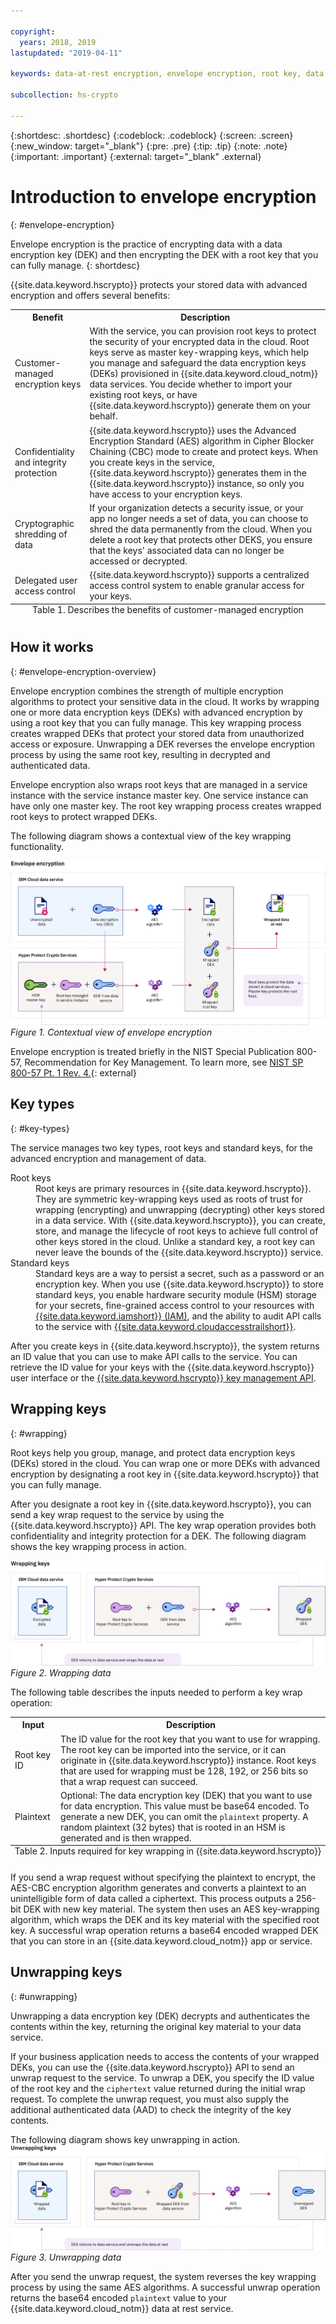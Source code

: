 ```yaml
---

copyright:
  years: 2018, 2019
lastupdated: "2019-04-11"

keywords: data-at-rest encryption, envelope encryption, root key, data encryption key, protect data encryption key, encrypt data encryption key, wrap data encryption key, unwrap data encryption key

subcollection: hs-crypto

---
```


{:shortdesc: .shortdesc}
{:codeblock: .codeblock}
{:screen: .screen}
{:new_window: target="_blank"}
{:pre: .pre}
{:tip: .tip}
{:note: .note}
{:important: .important}
{:external: target="_blank" .external}

# Introduction to envelope encryption
{: #envelope-encryption}

Envelope encryption is the practice of encrypting data with a data encryption key (DEK) and then encrypting the DEK with a root key that you can fully manage.
{: shortdesc}

{{site.data.keyword.hscrypto}} protects your stored data with advanced encryption and offers several benefits:

<table>
  <th>Benefit</th>
  <th>Description</th>
  <tr>
    <td>Customer-managed encryption keys</td>
    <td>With the service, you can provision root keys to protect the security of your encrypted data in the cloud. Root keys serve as master key-wrapping keys, which help you manage and safeguard the data encryption keys (DEKs) provisioned in {{site.data.keyword.cloud_notm}} data services. You decide whether to import your existing root keys, or have {{site.data.keyword.hscrypto}} generate them on your behalf.</td>
  </tr>
  <tr>
    <td>Confidentiality and integrity protection</td>
    <td>{{site.data.keyword.hscrypto}} uses the Advanced Encryption Standard (AES) algorithm in Cipher Blocker Chaining (CBC) mode to create and protect keys. When you create keys in the service, {{site.data.keyword.hscrypto}} generates them in the {{site.data.keyword.hscrypto}} instance, so only you have access to your encryption keys.</td>
  </tr>
  <tr>
    <td>Cryptographic shredding of data</td>
    <td>If your organization detects a security issue, or your app no longer needs a set of data, you can choose to shred the data permanently from the cloud. When you delete a root key that protects other DEKS, you ensure that the keys' associated data can no longer be accessed or decrypted.</td>
  </tr>
  <tr>
    <td>Delegated user access control</td>
    <td>{{site.data.keyword.hscrypto}} supports a centralized access control system to enable granular access for your keys.</td>
  </tr>
  <caption style="caption-side:bottom;">Table 1. Describes the benefits of customer-managed encryption</caption>
</table>

## How it works
{: #envelope-encryption-overview}

Envelope encryption combines the strength of multiple encryption algorithms to protect your sensitive data in the cloud. It works by wrapping one or more data encryption keys (DEKs) with advanced encryption by using a root key that you can fully manage. This key wrapping process creates wrapped DEKs that protect your stored data from unauthorized access or exposure. Unwrapping a DEK reverses the envelope encryption process by using the same root key, resulting in decrypted and authenticated data.

Envelope encryption also wraps root keys that are managed in a service instance with the service instance master key. One service instance can have only one master key. The root key wrapping process creates wrapped root keys to protect wrapped DEKs.

The following diagram shows a contextual view of the key wrapping functionality.

![The diagram shows a contextual view of envelope encryption.](/image/envelope-encryption.png "The diagram shows a contextual view of envelope encryption.")
*Figure 1. Contextual view of envelope encryption*

Envelope encryption is treated briefly in the NIST Special Publication 800-57, Recommendation for Key Management. To learn more, see [NIST SP 800-57 Pt. 1 Rev. 4.](https://www.nist.gov/publications/recommendation-key-management-part-1-general-0){: external}

## Key types
{: #key-types}

The service manages two key types, root keys and standard keys, for the advanced encryption and management of data.

<dl>
  <dt>Root keys</dt>
    <dd>Root keys are primary resources in {{site.data.keyword.hscrypto}}. They are symmetric key-wrapping keys used as roots of trust for wrapping (encrypting) and unwrapping (decrypting) other keys stored in a data service. With {{site.data.keyword.hscrypto}}, you can create, store, and manage the lifecycle of root keys to achieve full control of other keys stored in the cloud. Unlike a standard key, a root key can never leave the bounds of the {{site.data.keyword.hscrypto}} service.</dd>
  <dt>Standard keys</dt>
    <dd>Standard keys are a way to persist a secret, such as a password or an encryption key. When you use {{site.data.keyword.hscrypto}} to store standard keys, you enable hardware security module (HSM) storage for your secrets, fine-grained access control to your resources with <a href="/docs/services/hs-crypto?topic=hs-crypto-manage-access" target="_blank">{{site.data.keyword.iamshort}} (IAM)</a>, and the ability to audit API calls to the service with <a href="/docs/services/hs-crypto?topic=hs-crypto-at-events" target="_blank">{{site.data.keyword.cloudaccesstrailshort}}</a>.</dd>
</dl>

After you create keys in {{site.data.keyword.hscrypto}}, the system returns an ID value that you can use to make API calls to the service. You can retrieve the ID value for your keys with the {{site.data.keyword.hscrypto}} user interface or the [{{site.data.keyword.hscrypto}} key management API](https://{DomainName}/apidocs/hs-crypto).

## Wrapping keys
{: #wrapping}

Root keys help you group, manage, and protect data encryption keys (DEKs) stored in the cloud. You can wrap one or more DEKs with advanced encryption by designating a root key in {{site.data.keyword.hscrypto}} that you can fully manage.

After you designate a root key in {{site.data.keyword.hscrypto}}, you can send a key wrap request to the service by using the {{site.data.keyword.hscrypto}} API. The key wrap operation provides both confidentiality and integrity protection for a DEK. The following diagram shows the key wrapping process in action.

![Wrapping data](/image/wrapping-keys.png "The diagram shows key wrapping in action.")
*Figure 2. Wrapping data*

The following table describes the inputs needed to perform a key wrap operation:
<table>
  <th>Input</th>
  <th>Description</th>
  <tr>
    <td>Root key ID</td>
    <td>The ID value for the root key that you want to use for wrapping. The root key can be imported into the service, or it can originate in {{site.data.keyword.hscrypto}} instance. Root keys that are used for wrapping must be 128, 192, or 256 bits so that a wrap request can succeed.</td>
  </tr>
  <tr>
    <td>Plaintext</td>
    <td>Optional: The data encryption key (DEK) that you want to use for data encryption. This value must be base64 encoded. To generate a new DEK, you can omit the <code>plaintext</code> property. A random plaintext (32 bytes) that is rooted in an HSM is generated and is then wrapped.</td>
  </tr>
    <caption style="caption-side:bottom;">Table 2. Inputs required for key wrapping in {{site.data.keyword.hscrypto}}</caption>
</table>

If you send a wrap request without specifying the plaintext to encrypt, the AES-CBC encryption algorithm generates and converts a plaintext to an unintelligible form of data called a ciphertext. This process outputs a 256-bit DEK with new key material. The system then uses an AES key-wrapping algorithm, which wraps the DEK and its key material with the specified root key. A successful wrap operation returns a base64 encoded wrapped DEK that you can store in an {{site.data.keyword.cloud_notm}} app or service.

## Unwrapping keys
{: #unwrapping}

Unwrapping a data encryption key (DEK) decrypts and authenticates the contents within the key, returning the original key material to your data service.

If your business application needs to access the contents of your wrapped DEKs, you can use the {{site.data.keyword.hscrypto}} API to send an unwrap request to the service. To unwrap a DEK, you specify the ID value of the root key and the `ciphertext` value returned during the initial wrap request. To complete the unwrap request, you must also supply the additional authenticated data (AAD) to check the integrity of the key contents.

The following diagram shows key unwrapping in action.
![Unwrapping data](/image/unwrapping-keys.png "Unwrapping data")
*Figure 3. Unwrapping data*

After you send the unwrap request, the system reverses the key wrapping process by using the same AES algorithms. A successful unwrap operation returns the base64 encoded `plaintext` value to your {{site.data.keyword.cloud_notm}} data at rest service.
